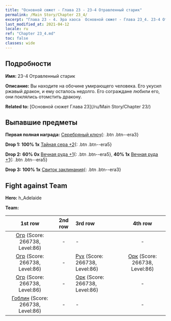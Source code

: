 ```yaml
---
title: "Основной сюжет - Глава 23 - 23-4 Отравленный старик"
permalink: /Main Story/Chapter 23_4/
excerpt: "Глава 23 - 4. Эра хаоса  Основной сюжет - Глава 23_4. 23-4 Отравленный старик"
last_modified_at: 2021-04-12
locale: ru
ref: "Chapter 23_4.md"
toc: false
classes: wide
---
```


## Подробности

 **Имя:** 23-4 Отравленный старик

 **Описание:** Вы находите на обочине умирающего человека. Его укусил ржавый дракон, и ему осталось недолго. Его сограждане любили его, они поклялись отомстить дракону.

 **Related to:** [Основной сюжет Глава 23](/ru/Main Story/Chapter 23/)

## Выпавшие предметы

 **Первая полная награда:** [Серебряный ключ](/ru/Items/con_693/){: .btn .btn--era3}

 **Drop 1:** **100% 1x** [Тайная сера +2](/ru/Items/mat_78/){: .btn .btn--era5}

 **Drop 2:** **60% 0x** [Вечная руда +1](/ru/Items/mat_68/){: .btn .btn--era5}, **40% 1x** [Вечная руда +1](/ru/Items/mat_68/){: .btn .btn--era5}

 **Drop 3:** **100% 1x** [Свиток заклинания](/ru/Items/con_694/){: .btn .btn--era3}


## Fight against Team
 **Hero:** h_Adelaide

 **Team:**


  | 1st row | 2nd row | 3rd row | 4th row |
  |:----:|:----:|:----|:----:|
  | [Огр](/ru/units/Ogre/) (Score: 266738, Level:86)  | - | - | - |
  | [Огр](/ru/units/Ogre/) (Score: 266738, Level:86)  | - | [Рух](/ru/units/Roc/) (Score: 266738, Level:86)  | [Орк](/ru/units/Orc/) (Score: 266738, Level:86)  |
  | [Огр](/ru/units/Ogre/) (Score: 266738, Level:86)  | - | [Орк](/ru/units/Orc/) (Score: 266738, Level:86)  | - |
  | [Гоблин](/ru/units/Goblin/) (Score: 266738, Level:86)  | - | - | - |


